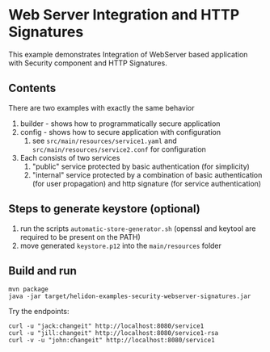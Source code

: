 # Web Server Integration and HTTP Signatures

This example demonstrates Integration of WebServer
based application with Security component and HTTP Signatures.

## Contents

There are two examples with exactly the same behavior
1. builder - shows how to programmatically secure application
2. config - shows how to secure application with configuration
    1. see `src/main/resources/service1.yaml` and `src/main/resources/service2.conf` for configuration
3. Each consists of two services
    1. "public" service protected by basic authentication (for simplicity)
    2. "internal" service protected by a combination of basic authentication (for user propagation) and http signature
    (for service authentication)

## Steps to generate keystore (optional)
1. run the scripts ``automatic-store-generator.sh`` (openssl and keytool are required to be present on the PATH)
2. move generated ``keystore.p12`` into the ``main/resources`` folder

## Build and run

```shell
mvn package
java -jar target/helidon-examples-security-webserver-signatures.jar
```

Try the endpoints:
```shell
curl -u "jack:changeit" http://localhost:8080/service1
curl -u "jill:changeit" http://localhost:8080/service1-rsa
curl -v -u "john:changeit" http://localhost:8080/service1
```
